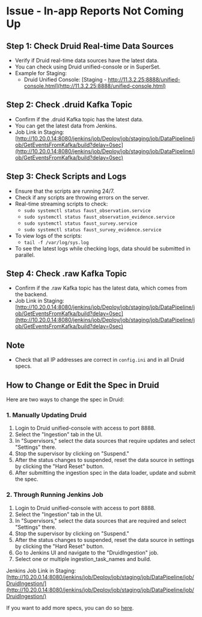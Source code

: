 # Issue - In-app Reports Not Coming Up

## Step 1: Check Druid Real-time Data Sources

- Verify if Druid real-time data sources have the latest data.
- You can check using Druid unified-console or in SuperSet.
- Example for Staging:
  - Druid Unified Console: [Staging - http://11.3.2.25:8888/unified-console.html](http://11.3.2.25:8888/unified-console.html)

## Step 2: Check .druid Kafka Topic

- Confirm if the .druid Kafka topic has the latest data.
- You can get the latest data from Jenkins.
- Job Link in Staging: [http://10.20.0.14:8080/jenkins/job/Deploy/job/staging/job/DataPipeline/job/GetEventsFromKafka/build?delay=0sec](http://10.20.0.14:8080/jenkins/job/Deploy/job/staging/job/DataPipeline/job/GetEventsFromKafka/build?delay=0sec)

## Step 3: Check Scripts and Logs

- Ensure that the scripts are running 24/7.
- Check if any scripts are throwing errors on the server.
- Real-time streaming scripts to check:
  - `sudo systemctl status faust_observation.service`
  - `sudo systemctl status faust_observation_evidence.service`
  - `sudo systemctl status faust_survey.service`
  - `sudo systemctl status faust_survey_evidence.service`
- To view logs of the scripts:
  - `tail -f /var/log/sys.log`
- To see the latest logs while checking logs, data should be submitted in parallel.

## Step 4: Check .raw Kafka Topic

- Confirm if the .raw Kafka topic has the latest data, which comes from the backend.
- Job Link in Staging: [http://10.20.0.14:8080/jenkins/job/Deploy/job/staging/job/DataPipeline/job/GetEventsFromKafka/build?delay=0sec](http://10.20.0.14:8080/jenkins/job/Deploy/job/staging/job/DataPipeline/job/GetEventsFromKafka/build?delay=0sec)

## Note

- Check that all IP addresses are correct in `config.ini` and in all Druid specs.

## How to Change or Edit the Spec in Druid

Here are two ways to change the spec in Druid:

### 1. Manually Updating Druid

1. Login to Druid unified-console with access to port 8888.
2. Select the "Ingestion" tab in the UI.
3. In "Supervisors," select the data sources that require updates and select "Settings" there.
4. Stop the supervisor by clicking on "Suspend."
5. After the status changes to suspended, reset the data source in settings by clicking the "Hard Reset" button.
6. After submitting the ingestion spec in the data loader, update and submit the spec.

### 2. Through Running Jenkins Job

1. Login to Druid unified-console with access to port 8888.
2. Select the "Ingestion" tab in the UI.
3. In "Supervisors," select the data sources that are required and select "Settings" there.
4. Stop the supervisor by clicking on "Suspend."
5. After the status changes to suspended, reset the data source in settings by clicking the "Hard Reset" button.
6. Go to Jenkins UI and navigate to the "DruidIngestion" job.
7. Select one or multiple ingestion_task_names and build.

Jenkins Job Link in Staging: [http://10.20.0.14:8080/jenkins/job/Deploy/job/staging/job/DataPipeline/job/DruidIngestion/](http://10.20.0.14:8080/jenkins/job/Deploy/job/staging/job/DataPipeline/job/DruidIngestion/)

If you want to add more specs, you can do so [here](https://github.com/Sunbird-Obsrv/sunbird-data-pipeline/tree/release-5.2.0/ansible/roles/druid-ingestion/templates).
